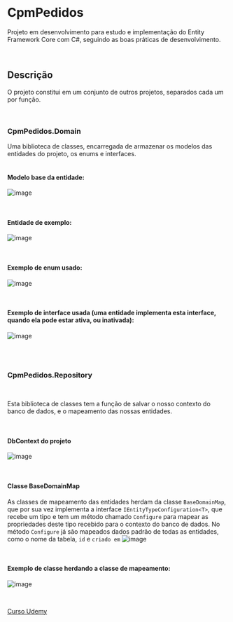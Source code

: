 <br>

# CpmPedidos

Projeto em desenvolvimento para estudo e implementação do Entity Framework Core com C#, seguindo as boas práticas de desenvolvimento.

<br>

## Descrição

O projeto constitui em um conjunto de outros projetos, separados cada um por função. 

<br>

### CpmPedidos.Domain

Uma biblioteca de classes, encarregada de armazenar os modelos das entidades do projeto, os enums e interfaces.
<br>
<br>

#### Modelo base da entidade:
![image](https://user-images.githubusercontent.com/89602176/195497428-99197624-ecd0-4721-a28a-7d180604686c.png)

<br>

#### Entidade de exemplo:
![image](https://user-images.githubusercontent.com/89602176/195499327-ace174e2-05af-4f08-b55d-9dfd45a65855.png)

<br>

#### Exemplo de enum usado:
![image](https://user-images.githubusercontent.com/89602176/195497546-6b50a54f-b8a6-4bad-822a-c24f447a7154.png)

<br>

#### Exemplo de interface usada (uma entidade implementa esta interface, quando ela pode estar ativa, ou inativada):
![image](https://user-images.githubusercontent.com/89602176/195497720-0b2117ce-4d90-414b-8dc3-684480f44f0b.png)

<br>
<br>

### CpmPedidos.Repository

<br>

Esta biblioteca de classes tem a função de salvar o nosso contexto do banco de dados, e o mapeamento das nossas entidades.

<br>

#### DbContext do projeto
![image](https://user-images.githubusercontent.com/89602176/195498878-21c64f0d-186c-4dbc-897a-4f7dcaf8ec60.png)

<br>

#### Classe BaseDomainMap
As classes de mapeamento das entidades herdam da classe `BaseDomainMap`, que por sua vez implementa a interface `IEntityTypeConfiguration<T>`, que recebe um tipo e tem um método chamado `Configure` para mapear as propriedades deste tipo recebido para o contexto do banco de dados. No método `Configure` já são mapeados dados padrão de todas as entidades, como o nome da tabela, `id` e `criado em`
![image](https://user-images.githubusercontent.com/89602176/195501188-527ebd91-aac8-4e5d-9a78-53b9676b3132.png)

<br>

#### Exemplo de classe herdando a classe de mapeamento:

![image](https://user-images.githubusercontent.com/89602176/195500873-4cf2c714-617d-4dfe-9245-a06eeadfa258.png)

<br>

[Curso Udemy](https://www.udemy.com/course/rock-dot-net-entity-framework/)

